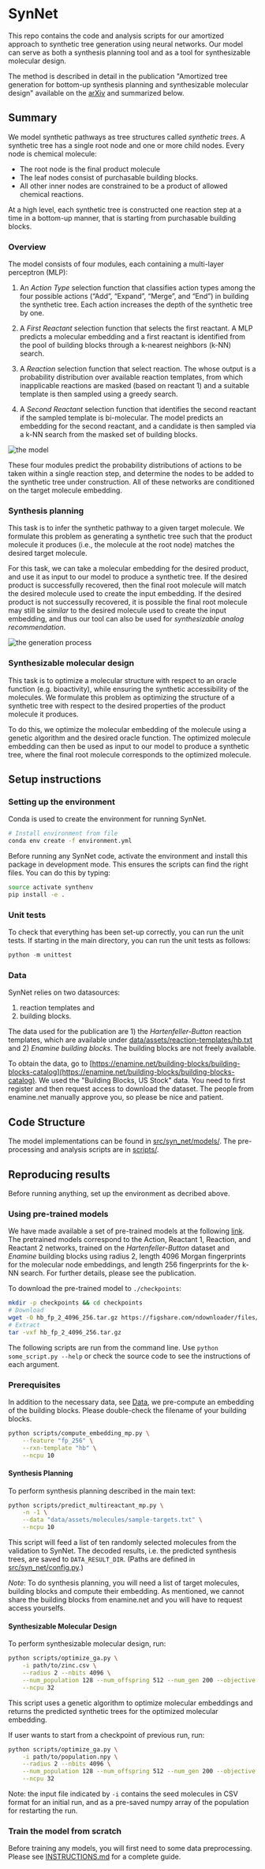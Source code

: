 # SynNet

This repo contains the code and analysis scripts for our amortized approach to synthetic tree generation using neural networks. Our model can serve as both a synthesis planning tool and as a tool for synthesizable molecular design.

The method is described in detail in the publication "Amortized tree generation for bottom-up synthesis planning and synthesizable molecular design" available on the [arXiv](https://arxiv.org/abs/2110.06389) and summarized below.

## Summary

We model synthetic pathways as tree structures called *synthetic trees*.
A synthetic tree has a single root node and one or more child nodes.
Every node is chemical molecule:

- The root node is the final product molecule
- The leaf nodes consist of purchasable building blocks.
- All other inner nodes are constrained to be a product of allowed chemical reactions.

At a high level, each synthetic tree is constructed one reaction step at a time in a bottom-up manner, that is starting from purchasable building blocks.

### Overview

The model consists of four modules, each containing a multi-layer perceptron (MLP):

1. An *Action Type* selection function that classifies action types among the four possible actions (“Add”, “Expand”, “Merge”, and “End”) in building the synthetic tree. Each action increases the depth of the synthetic tree by one.

2. A *First Reactant* selection function that selects the first reactant. A MLP predicts a molecular embedding and a first reactant is identified from the pool of building blocks through a k-nearest neighbors (k-NN) search.

3. A *Reaction* selection function that select reaction. The whose output is a probability distribution over available reaction templates, from which inapplicable reactions are masked (based on reactant 1) and a suitable template is then sampled using a greedy search.

4. A *Second Reactant* selection function that identifies the second reactant if the sampled template is bi-molecular. The model predicts an embedding for the second reactant, and a candidate is then sampled via a k-NN search from the masked set of building blocks.

![the model](./figures/network.png "model scheme")

These four modules predict the probability distributions of actions to be taken within a single reaction step, and determine the nodes to be added to the synthetic tree under construction. All of these networks are conditioned on the target molecule embedding.

### Synthesis planning

This task is to infer the synthetic pathway to a given target molecule. We formulate this problem as generating a synthetic tree such that the product molecule it produces (i.e., the molecule at the root node) matches the desired target molecule.

For this task, we can take a molecular embedding for the desired product, and use it as input to our model to produce a synthetic tree. If the desired product is successfully recovered, then the final root molecule will match the desired molecule used to create the input embedding. If the desired product is not successully recovered, it is possible the final root molecule may still be *similar* to the desired molecule used to create the input embedding, and thus our tool can also be used for *synthesizable analog recommendation*.

![the generation process](./figures/generation_process.png "generation process")

### Synthesizable molecular design

This task is to optimize a molecular structure with respect to an oracle function (e.g. bioactivity), while ensuring the synthetic accessibility of the molecules. We formulate this problem as optimizing the structure of a synthetic tree with respect to the desired properties of the product molecule it produces.

To do this, we optimize the molecular embedding of the molecule using a genetic algorithm and the desired oracle function. The optimized molecule embedding can then be used as input to our model to produce a synthetic tree, where the final root molecule corresponds to the optimized molecule.

## Setup instructions

### Setting up the environment

Conda is used to create the environment for running SynNet.

```bash
# Install environment from file
conda env create -f environment.yml
```

Before running any SynNet code, activate the environment and install this package in development mode. This ensures the scripts can find the right files. You can do this by typing:

```bash
source activate synthenv
pip install -e .
```

### Unit tests

To check that everything has been set-up correctly, you can run the unit tests. If starting in the main directory, you can run the unit tests as follows:

```python
python -m unittest
```

### Data

SynNet relies on two datasources:

1. reaction templates and
2. building blocks.

The data used for the publication are 1) the *Hartenfeller-Button* reaction templates, which are available under  [data/assets/reaction-templates/hb.txt](data/assets/reaction-templates/hb.txt) and 2) *Enamine building blocks*.
The building blocks are not freely available.

To obtain the data, go to [https://enamine.net/building-blocks/building-blocks-catalog](https://enamine.net/building-blocks/building-blocks-catalog).
We used the "Building Blocks, US Stock" data. You need to first register and then request access to download the dataset. The people from enamine.net manually approve you, so please be nice and patient.

## Code Structure

The model implementations can be found in [src/syn_net/models/](src/syn_net/models/).
The pre-processing and analysis scripts are in [scripts/](scripts/).

## Reproducing results

Before running anything, set up the environment as decribed above.

### Using pre-trained models

We have made available a set of pre-trained models at the following [link](https://figshare.com/articles/software/Trained_model_parameters_for_SynNet/16799413).
The pretrained models correspond to the Action, Reactant 1, Reaction, and Reactant 2 networks, trained on the *Hartenfeller-Button* dataset and *Enamine* building blocks using radius 2, length 4096 Morgan fingerprints for the molecular node embeddings, and length 256 fingerprints for the k-NN search.
For further details, please see the publication.

To download the pre-trained model to `./checkpoints`:

```bash
mkdir -p checkpoints && cd checkpoints
# Download
wget -O hb_fp_2_4096_256.tar.gz https://figshare.com/ndownloader/files/31067692
# Extract
tar -vxf hb_fp_2_4096_256.tar.gz
```

The following scripts are run from the command line.
Use `python some_script.py --help` or check the source code to see the instructions of each argument.

### Prerequisites

In addition to the necessary data, see [Data](#data), we pre-compute an embedding of the building blocks. Please double-check the filename of your building blocks.

```bash
python scripts/compute_embedding_mp.py \
    --feature "fp_256" \
    --rxn-template "hb" \
    --ncpu 10 
```

#### Synthesis Planning

To perform synthesis planning described in the main text:

```bash
python scripts/predict_multireactant_mp.py \
    -n -1 \
    --data "data/assets/molecules/sample-targets.txt" \
    --ncpu 10
```

This script will feed a list of ten randomly selected molecules from the validation to SynNet.
The decoded results, i.e. the predicted synthesis trees, are saved to `DATA_RESULT_DIR`.
(Paths are defined in [src/syn_net/config.py](src/syn_net/config.py).)

*Note*: To do synthesis planning, you will need a list of target molecules, building blocks and compute their embedding. As mentioned, we cannot share the building blocks from enamine.net and you will have to request access yourselfs.

#### Synthesizable Molecular Design

To perform synthesizable molecular design, run:

```bash
python scripts/optimize_ga.py \
    -i path/to/zinc.csv \
    --radius 2 --nbits 4096 \
    --num_population 128 --num_offspring 512 --num_gen 200 --objective gsk \
    --ncpu 32
```

This script uses a genetic algorithm to optimize molecular embeddings and returns the predicted synthetic trees for the optimized molecular embedding.

If user wants to start from a checkpoint of previous run, run:

```bash
python scripts/optimize_ga.py \
    -i path/to/population.npy \
    --radius 2 --nbits 4096 \
    --num_population 128 --num_offspring 512 --num_gen 200 --objective gsk --restart \
    --ncpu 32 
```

Note: the input file indicated by `-i` contains the seed molecules in CSV format for an initial run, and as a pre-saved numpy array of the population for restarting the run.

### Train the model from scratch

Before training any models, you will first need to some data preprocessing.
Please see [INSTRUCTIONS.md](INSTRUCTIONS.md) for a complete guide.
